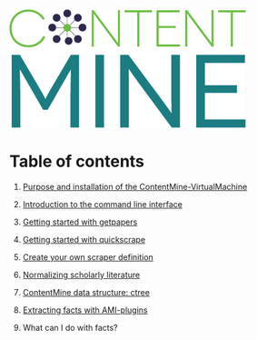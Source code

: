 ![ContentMine logo](https://github.com/ContentMine/assets/blob/master/png/Content_mine(small).png)

# Table of contents

1. [Purpose and installation of the ContentMine-VirtualMachine](https://github.com/ContentMine/workshop-resources/tree/master/software-tutorials/vms)

2. [Introduction to the command line interface](https://github.com/ContentMine/workshop-resources/tree/master/software-tutorials/shell/shell-tutorial.md)

3. [Getting started with getpapers](https://github.com/ContentMine/workshop-resources/tree/master/software-tutorials/getpapers/getpapers-tutorial.md)

4. [Getting started with quickscrape](https://github.com/ContentMine/workshop-resources/tree/master/software-tutorials/quickscrape/quickscrape-tutorial.md)

5. [Create your own scraper definition](https://github.com/ContentMine/workshop-resources/tree/master/software-tutorials/journal-scrapers/journal-scrapers-tutorial.md)

6. [Normalizing scholarly literature](https://github.com/ContentMine/workshop-resources/tree/master/software-tutorials/norma/norma-tutorial.md)

7. [ContentMine data structure: ctree](https://github.com/ContentMine/workshop-resources/tree/master/software-tutorials/ctree/ctree-overview.md)

8. [Extracting facts with AMI-plugins](https://github.com/ContentMine/workshop-resources/tree/master/software-tutorials/ami/ami-tutorial.md)

9. What can I do with facts?